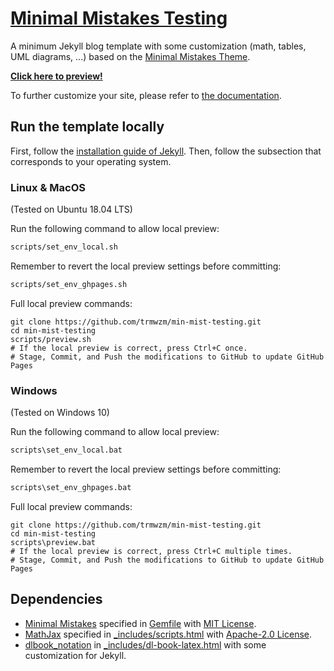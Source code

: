 # [Minimal Mistakes Testing](https://github.com/trmwzm/min-mist-testing/)

A minimum Jekyll blog template with some customization (math, tables, UML diagrams, ...) based on the [Minimal Mistakes Theme](https://mmistakes.github.io/minimal-mistakes/).

**[Click here to preview!](https://trmwzm.github.io/min-mist-testing/styling-syntax-test/)**

To further customize your site, please refer to [the documentation](https://mmistakes.github.io/minimal-mistakes/docs/quick-start-guide/).

## Run the template locally

First, follow the [installation guide of Jekyll](https://jekyllrb.com/docs/installation/). Then, follow the subsection that corresponds to your operating system.

### Linux & MacOS

(Tested on Ubuntu 18.04 LTS)

Run the following command to allow local preview:

```sh
scripts/set_env_local.sh
```

Remember to revert the local preview settings before committing:

```sh
scripts/set_env_ghpages.sh
```

Full local preview commands:

```
git clone https://github.com/trmwzm/min-mist-testing.git
cd min-mist-testing
scripts/preview.sh
# If the local preview is correct, press Ctrl+C once.
# Stage, Commit, and Push the modifications to GitHub to update GitHub Pages
```

<!--
(Optional) Install git-hooks with:

```sh
scripts/install.sh
```
-->

### Windows

(Tested on Windows 10)

Run the following command to allow local preview:

```sh
scripts\set_env_local.bat
```

Remember to revert the local preview settings before committing:

```sh
scripts\set_env_ghpages.bat
```

Full local preview commands:

```
git clone https://github.com/trmwzm/min-mist-testing.git
cd min-mist-testing
scripts\preview.bat
# If the local preview is correct, press Ctrl+C multiple times.
# Stage, Commit, and Push the modifications to GitHub to update GitHub Pages
```

<!--
(Optional) Install git-hooks with:

```sh
scripts\install.bat
```

Note: requires [pwsh](https://docs.microsoft.com/en-us/powershell/scripting/install/installing-powershell-on-windows)
-->

## Dependencies

- [Minimal Mistakes](https://github.com/mmistakes/minimal-mistakes/releases) specified in [Gemfile](Gemfile) with [MIT License](https://github.com/mmistakes/minimal-mistakes/blob/master/LICENSE).
- [MathJax](https://github.com/mathjax/MathJax/releases) specified in [_includes/scripts.html](_includes/scripts.html) with [Apache-2.0 License](https://github.com/mathjax/MathJax/blob/master/LICENSE).
- [dlbook_notation](https://github.com/goodfeli/dlbook_notation) in [_includes/dl-book-latex.html](_includes/scripts.html) with some customization for Jekyll.
